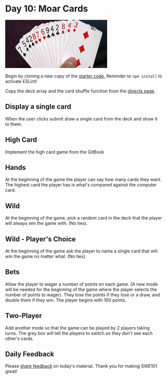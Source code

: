 # Day 10: Moar Cards

![](../.gitbook/assets/images-ccad.jpeg)

Begin by cloning a new copy of the [starter code.](https://github.com/rocketacademy/swe101-starter-code) Reminder to `npm install` to activate ESLint!

Copy the deck array and the card shuffle function from the [objects page](https://swe101.rocketacademy.co/10-javascript-objects/10-1-objects).

## Display a single card

When the user clicks submit draw a single card from the deck and show it to them.

## High Card

Implement the high card game from the GitBook

## Hands

At the beginning of the game the player can say how many cards they want. The highest card the player has is what's compared against the computer card.  

## **Wild**

At the beginning of the game, pick a random card in the deck that the player will always win the game with. \(No ties\).

## Wild - Player's Choice

At the beginning of the game ask the player to name a single card that will win the game no matter what.  \(No ties\).

## **Bets**

Allow the player to wager a number of points on each game. \(A new mode will be needed for the beginning of the game where the player selects the number of points to wager\). They lose the points if they lose or a draw, and double them if they win. The player begins with 100 points.

## Two-Player

Add another mode so that the game can be played by 2 players taking turns. The grey box will tell the players to switch so they don't see each other's cards.

## Daily Feedback

Please [share feedback](https://forms.gle/gWW8MbbRhaYdKiR38) on today's material. Thank you for making SWE101 great!

